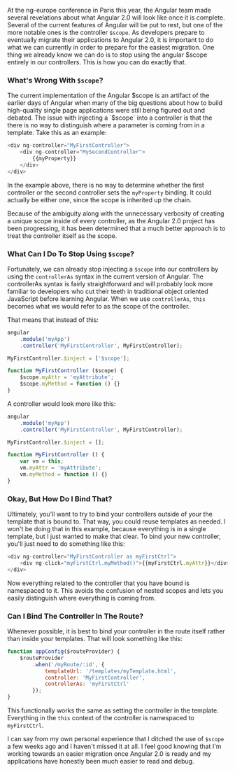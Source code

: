 At the ng-europe conference in Paris this year, the Angular team made several revelations about what Angular 2.0 will look like once it is complete. Several of the current features of Angular will be put to rest, but one of the more notable ones is the controller `$scope`. As developers prepare to eventually migrate their applications to Angular 2.0, it is important to do what we can currently in order to prepare for the easiest migration. One thing we already know we can do is to stop using the angular $scope entirely in our controllers. This is how you can do exactly that.

<!-- more -->

### What's Wrong With `$scope`?

The current implementation of the Angular $scope is an artifact of the earlier days of Angular when many of the big questions about how to build high-quality single page applications were still being figured out and debated. The issue with injecting a `$scope` into a controller is that the there is no way to distinguish where a parameter is coming from in a template. Take this as an example:

```js
<div ng-controller="MyFirstController">
    <div ng-controller="MySecondController">
        {{myProperty}}
    </div>
</div>
```
In the example above, there is no way to determine whether the first controller or the second controller sets the `myProperty` binding. It could actually be either one, since the scope is inherited up the chain.

Because of the ambiguity along with the unnecessary verbosity of creating a unique scope inside of every controller, as the Angular 2.0 project has been progressing, it has been determined that a much better approach is to treat the controller itself as the scope.

### What Can I Do To Stop Using `$scope`?

Fortunately, we can already stop injecting a `$scope` into our controllers by using the `controllerAs` syntax in the current version of Angular. The controllerAs syntax is fairly straightforward and will probably look more familiar to developers who cut their teeth in traditional object oriented JavaScript before learning Angular. When we use `controllerAs`, `this` becomes what we would refer to as the scope of the controller.

That means that instead of this:

```js
angular
    .module('myApp')
    .controller('MyFirstController', MyFirstController);

MyFirstController.$inject = ['$scope'];

function MyFirstController ($scope) {
    $scope.myAttr = 'myAttribute';
    $scope.myMethod = function () {}
}
```

A controller would look more like this:

```js
angular
    .module('myApp')
    .controller('MyFirstController', MyFirstController);

MyFirstController.$inject = [];

function MyFirstController () {
    var vm = this;
    vm.myAttr = 'myAttribute';
    vm.myMethod = function () {}
}
```

### Okay, But How Do I Bind That?

Ultimately, you'll want to try to bind your controllers outside of your the template that is bound to. That way, you could reuse templates as needed. I won't be doing that in this example, because everything is in a single template, but I just wanted to make that clear. To bind your new controller, you'll just need to do something like this:

```js
<div ng-controller="MyFirstController as myFirstCtrl">
    <div ng-click="myFirstCtrl.myMethod()">{{myFirstCtrl.myAttr}}</div>
</div>
```

Now everything related to the controller that you have bound is namespaced to it. This avoids the confusion of nested scopes and lets you easily distinguish where everything is coming from.

### Can I Bind The Controller In The Route?

Whenever possible, it is best to bind your controller in the route itself rather than inside your templates. That will look something like this:

```js
function appConfig($routeProvider) {
    $routeProvider
        .when('/myRoute/:id', {
            templateUrl: '/templates/myTemplate.html',
            controller: 'MyFirstController',
            controllerAs: 'myFirstCtrl'
        });
}
```

This functionally works the same as setting the controller in the template. Everything in the `this` context of the controller is namespaced to `myFirstCtrl`.

I can say from my own personal experience that I ditched the use of `$scope` a few weeks ago and I haven't missed it at all. I feel good knowing that I'm working towards an easier migration once Angular 2.0 is ready and my applications have honestly been much easier to read and debug.